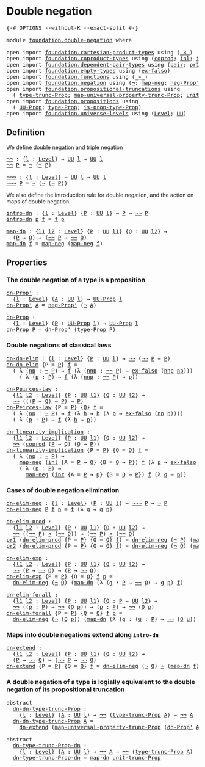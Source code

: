 # Double negation

<pre class="Agda"><a id="28" class="Symbol">{-#</a> <a id="32" class="Keyword">OPTIONS</a> <a id="40" class="Pragma">--without-K</a> <a id="52" class="Pragma">--exact-split</a> <a id="66" class="Symbol">#-}</a>

<a id="71" class="Keyword">module</a> <a id="78" href="foundation.double-negation.html" class="Module">foundation.double-negation</a> <a id="105" class="Keyword">where</a>

<a id="112" class="Keyword">open</a> <a id="117" class="Keyword">import</a> <a id="124" href="foundation.cartesian-product-types.html" class="Module">foundation.cartesian-product-types</a> <a id="159" class="Keyword">using</a> <a id="165" class="Symbol">(</a><a id="166" href="foundation-core.cartesian-product-types.html#577" class="Function Operator">_×_</a><a id="169" class="Symbol">)</a>
<a id="171" class="Keyword">open</a> <a id="176" class="Keyword">import</a> <a id="183" href="foundation.coproduct-types.html" class="Module">foundation.coproduct-types</a> <a id="210" class="Keyword">using</a> <a id="216" class="Symbol">(</a><a id="217" href="foundation.coproduct-types.html#1168" class="Datatype">coprod</a><a id="223" class="Symbol">;</a> <a id="225" href="foundation.coproduct-types.html#1239" class="InductiveConstructor">inl</a><a id="228" class="Symbol">;</a> <a id="230" href="foundation.coproduct-types.html#1262" class="InductiveConstructor">inr</a><a id="233" class="Symbol">)</a>
<a id="235" class="Keyword">open</a> <a id="240" class="Keyword">import</a> <a id="247" href="foundation.dependent-pair-types.html" class="Module">foundation.dependent-pair-types</a> <a id="279" class="Keyword">using</a> <a id="285" class="Symbol">(</a><a id="286" href="foundation-core.dependent-pair-types.html#575" class="InductiveConstructor">pair</a><a id="290" class="Symbol">;</a> <a id="292" href="foundation-core.dependent-pair-types.html#592" class="Field">pr1</a><a id="295" class="Symbol">;</a> <a id="297" href="foundation-core.dependent-pair-types.html#604" class="Field">pr2</a><a id="300" class="Symbol">)</a>
<a id="302" class="Keyword">open</a> <a id="307" class="Keyword">import</a> <a id="314" href="foundation.empty-types.html" class="Module">foundation.empty-types</a> <a id="337" class="Keyword">using</a> <a id="343" class="Symbol">(</a><a id="344" href="foundation-core.empty-types.html#1147" class="Function">ex-falso</a><a id="352" class="Symbol">)</a>
<a id="354" class="Keyword">open</a> <a id="359" class="Keyword">import</a> <a id="366" href="foundation.functions.html" class="Module">foundation.functions</a> <a id="387" class="Keyword">using</a> <a id="393" class="Symbol">(</a><a id="394" href="foundation-core.functions.html#407" class="Function Operator">_∘_</a><a id="397" class="Symbol">)</a>
<a id="399" class="Keyword">open</a> <a id="404" class="Keyword">import</a> <a id="411" href="foundation.negation.html" class="Module">foundation.negation</a> <a id="431" class="Keyword">using</a> <a id="437" class="Symbol">(</a><a id="438" href="foundation-core.negation.html#452" class="Function">¬</a><a id="439" class="Symbol">;</a> <a id="441" href="foundation-core.negation.html#499" class="Function">map-neg</a><a id="448" class="Symbol">;</a> <a id="450" href="foundation.negation.html#968" class="Function">neg-Prop&#39;</a><a id="459" class="Symbol">)</a>
<a id="461" class="Keyword">open</a> <a id="466" class="Keyword">import</a> <a id="473" href="foundation.propositional-truncations.html" class="Module">foundation.propositional-truncations</a> <a id="510" class="Keyword">using</a>
  <a id="518" class="Symbol">(</a> <a id="520" href="foundation.propositional-truncations.html#1701" class="Postulate">type-trunc-Prop</a><a id="535" class="Symbol">;</a> <a id="537" href="foundation.propositional-truncations.html#4789" class="Function">map-universal-property-trunc-Prop</a><a id="570" class="Symbol">;</a> <a id="572" href="foundation.propositional-truncations.html#1756" class="Postulate">unit-trunc-Prop</a><a id="587" class="Symbol">)</a>
<a id="589" class="Keyword">open</a> <a id="594" class="Keyword">import</a> <a id="601" href="foundation.propositions.html" class="Module">foundation.propositions</a> <a id="625" class="Keyword">using</a>
  <a id="633" class="Symbol">(</a> <a id="635" href="foundation-core.propositions.html#1322" class="Function">UU-Prop</a><a id="642" class="Symbol">;</a> <a id="644" href="foundation-core.propositions.html#1424" class="Function">type-Prop</a><a id="653" class="Symbol">;</a> <a id="655" href="foundation-core.propositions.html#1491" class="Function">is-prop-type-Prop</a><a id="672" class="Symbol">)</a>
<a id="674" class="Keyword">open</a> <a id="679" class="Keyword">import</a> <a id="686" href="foundation.universe-levels.html" class="Module">foundation.universe-levels</a> <a id="713" class="Keyword">using</a> <a id="719" class="Symbol">(</a><a id="720" href="Agda.Primitive.html#597" class="Postulate">Level</a><a id="725" class="Symbol">;</a> <a id="727" href="foundation-core.universe-levels.html#222" class="Primitive">UU</a><a id="729" class="Symbol">)</a>
</pre>
## Definition

We define double negation and triple negation

<pre class="Agda"><a id="¬¬"></a><a id="806" href="foundation.double-negation.html#806" class="Function">¬¬</a> <a id="809" class="Symbol">:</a> <a id="811" class="Symbol">{</a><a id="812" href="foundation.double-negation.html#812" class="Bound">l</a> <a id="814" class="Symbol">:</a> <a id="816" href="Agda.Primitive.html#597" class="Postulate">Level</a><a id="821" class="Symbol">}</a> <a id="823" class="Symbol">→</a> <a id="825" href="foundation-core.universe-levels.html#222" class="Primitive">UU</a> <a id="828" href="foundation.double-negation.html#812" class="Bound">l</a> <a id="830" class="Symbol">→</a> <a id="832" href="foundation-core.universe-levels.html#222" class="Primitive">UU</a> <a id="835" href="foundation.double-negation.html#812" class="Bound">l</a>
<a id="837" href="foundation.double-negation.html#806" class="Function">¬¬</a> <a id="840" href="foundation.double-negation.html#840" class="Bound">P</a> <a id="842" class="Symbol">=</a> <a id="844" href="foundation-core.negation.html#452" class="Function">¬</a> <a id="846" class="Symbol">(</a><a id="847" href="foundation-core.negation.html#452" class="Function">¬</a> <a id="849" href="foundation.double-negation.html#840" class="Bound">P</a><a id="850" class="Symbol">)</a>

<a id="¬¬¬"></a><a id="853" href="foundation.double-negation.html#853" class="Function">¬¬¬</a> <a id="857" class="Symbol">:</a> <a id="859" class="Symbol">{</a><a id="860" href="foundation.double-negation.html#860" class="Bound">l</a> <a id="862" class="Symbol">:</a> <a id="864" href="Agda.Primitive.html#597" class="Postulate">Level</a><a id="869" class="Symbol">}</a> <a id="871" class="Symbol">→</a> <a id="873" href="foundation-core.universe-levels.html#222" class="Primitive">UU</a> <a id="876" href="foundation.double-negation.html#860" class="Bound">l</a> <a id="878" class="Symbol">→</a> <a id="880" href="foundation-core.universe-levels.html#222" class="Primitive">UU</a> <a id="883" href="foundation.double-negation.html#860" class="Bound">l</a>
<a id="885" href="foundation.double-negation.html#853" class="Function">¬¬¬</a> <a id="889" href="foundation.double-negation.html#889" class="Bound">P</a> <a id="891" class="Symbol">=</a> <a id="893" href="foundation-core.negation.html#452" class="Function">¬</a> <a id="895" class="Symbol">(</a><a id="896" href="foundation-core.negation.html#452" class="Function">¬</a> <a id="898" class="Symbol">(</a><a id="899" href="foundation-core.negation.html#452" class="Function">¬</a> <a id="901" href="foundation.double-negation.html#889" class="Bound">P</a><a id="902" class="Symbol">))</a>
</pre>
We also define the introduction rule for double negation, and the action on maps of double negation.

<pre class="Agda"><a id="intro-dn"></a><a id="1020" href="foundation.double-negation.html#1020" class="Function">intro-dn</a> <a id="1029" class="Symbol">:</a> <a id="1031" class="Symbol">{</a><a id="1032" href="foundation.double-negation.html#1032" class="Bound">l</a> <a id="1034" class="Symbol">:</a> <a id="1036" href="Agda.Primitive.html#597" class="Postulate">Level</a><a id="1041" class="Symbol">}</a> <a id="1043" class="Symbol">{</a><a id="1044" href="foundation.double-negation.html#1044" class="Bound">P</a> <a id="1046" class="Symbol">:</a> <a id="1048" href="foundation-core.universe-levels.html#222" class="Primitive">UU</a> <a id="1051" href="foundation.double-negation.html#1032" class="Bound">l</a><a id="1052" class="Symbol">}</a> <a id="1054" class="Symbol">→</a> <a id="1056" href="foundation.double-negation.html#1044" class="Bound">P</a> <a id="1058" class="Symbol">→</a> <a id="1060" href="foundation.double-negation.html#806" class="Function">¬¬</a> <a id="1063" href="foundation.double-negation.html#1044" class="Bound">P</a>
<a id="1065" href="foundation.double-negation.html#1020" class="Function">intro-dn</a> <a id="1074" href="foundation.double-negation.html#1074" class="Bound">p</a> <a id="1076" href="foundation.double-negation.html#1076" class="Bound">f</a> <a id="1078" class="Symbol">=</a> <a id="1080" href="foundation.double-negation.html#1076" class="Bound">f</a> <a id="1082" href="foundation.double-negation.html#1074" class="Bound">p</a>

<a id="map-dn"></a><a id="1085" href="foundation.double-negation.html#1085" class="Function">map-dn</a> <a id="1092" class="Symbol">:</a> <a id="1094" class="Symbol">{</a><a id="1095" href="foundation.double-negation.html#1095" class="Bound">l1</a> <a id="1098" href="foundation.double-negation.html#1098" class="Bound">l2</a> <a id="1101" class="Symbol">:</a> <a id="1103" href="Agda.Primitive.html#597" class="Postulate">Level</a><a id="1108" class="Symbol">}</a> <a id="1110" class="Symbol">{</a><a id="1111" href="foundation.double-negation.html#1111" class="Bound">P</a> <a id="1113" class="Symbol">:</a> <a id="1115" href="foundation-core.universe-levels.html#222" class="Primitive">UU</a> <a id="1118" href="foundation.double-negation.html#1095" class="Bound">l1</a><a id="1120" class="Symbol">}</a> <a id="1122" class="Symbol">{</a><a id="1123" href="foundation.double-negation.html#1123" class="Bound">Q</a> <a id="1125" class="Symbol">:</a> <a id="1127" href="foundation-core.universe-levels.html#222" class="Primitive">UU</a> <a id="1130" href="foundation.double-negation.html#1098" class="Bound">l2</a><a id="1132" class="Symbol">}</a> <a id="1134" class="Symbol">→</a>
  <a id="1138" class="Symbol">(</a><a id="1139" href="foundation.double-negation.html#1111" class="Bound">P</a> <a id="1141" class="Symbol">→</a> <a id="1143" href="foundation.double-negation.html#1123" class="Bound">Q</a><a id="1144" class="Symbol">)</a> <a id="1146" class="Symbol">→</a> <a id="1148" class="Symbol">(</a><a id="1149" href="foundation.double-negation.html#806" class="Function">¬¬</a> <a id="1152" href="foundation.double-negation.html#1111" class="Bound">P</a> <a id="1154" class="Symbol">→</a> <a id="1156" href="foundation.double-negation.html#806" class="Function">¬¬</a> <a id="1159" href="foundation.double-negation.html#1123" class="Bound">Q</a><a id="1160" class="Symbol">)</a>
<a id="1162" href="foundation.double-negation.html#1085" class="Function">map-dn</a> <a id="1169" href="foundation.double-negation.html#1169" class="Bound">f</a> <a id="1171" class="Symbol">=</a> <a id="1173" href="foundation-core.negation.html#499" class="Function">map-neg</a> <a id="1181" class="Symbol">(</a><a id="1182" href="foundation-core.negation.html#499" class="Function">map-neg</a> <a id="1190" href="foundation.double-negation.html#1169" class="Bound">f</a><a id="1191" class="Symbol">)</a>
</pre>
## Properties

### The double negation of a type is a proposition

<pre class="Agda"><a id="dn-Prop&#39;"></a><a id="1273" href="foundation.double-negation.html#1273" class="Function">dn-Prop&#39;</a> <a id="1282" class="Symbol">:</a>
  <a id="1286" class="Symbol">{</a><a id="1287" href="foundation.double-negation.html#1287" class="Bound">l</a> <a id="1289" class="Symbol">:</a> <a id="1291" href="Agda.Primitive.html#597" class="Postulate">Level</a><a id="1296" class="Symbol">}</a> <a id="1298" class="Symbol">(</a><a id="1299" href="foundation.double-negation.html#1299" class="Bound">A</a> <a id="1301" class="Symbol">:</a> <a id="1303" href="foundation-core.universe-levels.html#222" class="Primitive">UU</a> <a id="1306" href="foundation.double-negation.html#1287" class="Bound">l</a><a id="1307" class="Symbol">)</a> <a id="1309" class="Symbol">→</a> <a id="1311" href="foundation-core.propositions.html#1322" class="Function">UU-Prop</a> <a id="1319" href="foundation.double-negation.html#1287" class="Bound">l</a>
<a id="1321" href="foundation.double-negation.html#1273" class="Function">dn-Prop&#39;</a> <a id="1330" href="foundation.double-negation.html#1330" class="Bound">A</a> <a id="1332" class="Symbol">=</a> <a id="1334" href="foundation.negation.html#968" class="Function">neg-Prop&#39;</a> <a id="1344" class="Symbol">(</a><a id="1345" href="foundation-core.negation.html#452" class="Function">¬</a> <a id="1347" href="foundation.double-negation.html#1330" class="Bound">A</a><a id="1348" class="Symbol">)</a>

<a id="dn-Prop"></a><a id="1351" href="foundation.double-negation.html#1351" class="Function">dn-Prop</a> <a id="1359" class="Symbol">:</a>
  <a id="1363" class="Symbol">{</a><a id="1364" href="foundation.double-negation.html#1364" class="Bound">l</a> <a id="1366" class="Symbol">:</a> <a id="1368" href="Agda.Primitive.html#597" class="Postulate">Level</a><a id="1373" class="Symbol">}</a> <a id="1375" class="Symbol">(</a><a id="1376" href="foundation.double-negation.html#1376" class="Bound">P</a> <a id="1378" class="Symbol">:</a> <a id="1380" href="foundation-core.propositions.html#1322" class="Function">UU-Prop</a> <a id="1388" href="foundation.double-negation.html#1364" class="Bound">l</a><a id="1389" class="Symbol">)</a> <a id="1391" class="Symbol">→</a> <a id="1393" href="foundation-core.propositions.html#1322" class="Function">UU-Prop</a> <a id="1401" href="foundation.double-negation.html#1364" class="Bound">l</a>
<a id="1403" href="foundation.double-negation.html#1351" class="Function">dn-Prop</a> <a id="1411" href="foundation.double-negation.html#1411" class="Bound">P</a> <a id="1413" class="Symbol">=</a> <a id="1415" href="foundation.double-negation.html#1273" class="Function">dn-Prop&#39;</a> <a id="1424" class="Symbol">(</a><a id="1425" href="foundation-core.propositions.html#1424" class="Function">type-Prop</a> <a id="1435" href="foundation.double-negation.html#1411" class="Bound">P</a><a id="1436" class="Symbol">)</a>
</pre>
### Double negations of classical laws

<pre class="Agda"><a id="dn-dn-elim"></a><a id="1491" href="foundation.double-negation.html#1491" class="Function">dn-dn-elim</a> <a id="1502" class="Symbol">:</a> <a id="1504" class="Symbol">{</a><a id="1505" href="foundation.double-negation.html#1505" class="Bound">l</a> <a id="1507" class="Symbol">:</a> <a id="1509" href="Agda.Primitive.html#597" class="Postulate">Level</a><a id="1514" class="Symbol">}</a> <a id="1516" class="Symbol">{</a><a id="1517" href="foundation.double-negation.html#1517" class="Bound">P</a> <a id="1519" class="Symbol">:</a> <a id="1521" href="foundation-core.universe-levels.html#222" class="Primitive">UU</a> <a id="1524" href="foundation.double-negation.html#1505" class="Bound">l</a><a id="1525" class="Symbol">}</a> <a id="1527" class="Symbol">→</a> <a id="1529" href="foundation.double-negation.html#806" class="Function">¬¬</a> <a id="1532" class="Symbol">(</a><a id="1533" href="foundation.double-negation.html#806" class="Function">¬¬</a> <a id="1536" href="foundation.double-negation.html#1517" class="Bound">P</a> <a id="1538" class="Symbol">→</a> <a id="1540" href="foundation.double-negation.html#1517" class="Bound">P</a><a id="1541" class="Symbol">)</a>
<a id="1543" href="foundation.double-negation.html#1491" class="Function">dn-dn-elim</a> <a id="1554" class="Symbol">{</a><a id="1555" class="Argument">P</a> <a id="1557" class="Symbol">=</a> <a id="1559" href="foundation.double-negation.html#1559" class="Bound">P</a><a id="1560" class="Symbol">}</a> <a id="1562" href="foundation.double-negation.html#1562" class="Bound">f</a> <a id="1564" class="Symbol">=</a>
  <a id="1568" class="Symbol">(</a> <a id="1570" class="Symbol">λ</a> <a id="1572" class="Symbol">(</a><a id="1573" href="foundation.double-negation.html#1573" class="Bound">np</a> <a id="1576" class="Symbol">:</a> <a id="1578" href="foundation-core.negation.html#452" class="Function">¬</a> <a id="1580" href="foundation.double-negation.html#1559" class="Bound">P</a><a id="1581" class="Symbol">)</a> <a id="1583" class="Symbol">→</a> <a id="1585" href="foundation.double-negation.html#1562" class="Bound">f</a> <a id="1587" class="Symbol">(λ</a> <a id="1590" class="Symbol">(</a><a id="1591" href="foundation.double-negation.html#1591" class="Bound">nnp</a> <a id="1595" class="Symbol">:</a> <a id="1597" href="foundation.double-negation.html#806" class="Function">¬¬</a> <a id="1600" href="foundation.double-negation.html#1559" class="Bound">P</a><a id="1601" class="Symbol">)</a> <a id="1603" class="Symbol">→</a> <a id="1605" href="foundation-core.empty-types.html#1147" class="Function">ex-falso</a> <a id="1614" class="Symbol">(</a><a id="1615" href="foundation.double-negation.html#1591" class="Bound">nnp</a> <a id="1619" href="foundation.double-negation.html#1573" class="Bound">np</a><a id="1621" class="Symbol">)))</a>
    <a id="1629" class="Symbol">(</a> <a id="1631" class="Symbol">λ</a> <a id="1633" class="Symbol">(</a><a id="1634" href="foundation.double-negation.html#1634" class="Bound">p</a> <a id="1636" class="Symbol">:</a> <a id="1638" href="foundation.double-negation.html#1559" class="Bound">P</a><a id="1639" class="Symbol">)</a> <a id="1641" class="Symbol">→</a> <a id="1643" href="foundation.double-negation.html#1562" class="Bound">f</a> <a id="1645" class="Symbol">(λ</a> <a id="1648" class="Symbol">(</a><a id="1649" href="foundation.double-negation.html#1649" class="Bound">nnp</a> <a id="1653" class="Symbol">:</a> <a id="1655" href="foundation.double-negation.html#806" class="Function">¬¬</a> <a id="1658" href="foundation.double-negation.html#1559" class="Bound">P</a><a id="1659" class="Symbol">)</a> <a id="1661" class="Symbol">→</a> <a id="1663" href="foundation.double-negation.html#1634" class="Bound">p</a><a id="1664" class="Symbol">))</a>

<a id="dn-Peirces-law"></a><a id="1668" href="foundation.double-negation.html#1668" class="Function">dn-Peirces-law</a> <a id="1683" class="Symbol">:</a>
  <a id="1687" class="Symbol">{</a><a id="1688" href="foundation.double-negation.html#1688" class="Bound">l1</a> <a id="1691" href="foundation.double-negation.html#1691" class="Bound">l2</a> <a id="1694" class="Symbol">:</a> <a id="1696" href="Agda.Primitive.html#597" class="Postulate">Level</a><a id="1701" class="Symbol">}</a> <a id="1703" class="Symbol">{</a><a id="1704" href="foundation.double-negation.html#1704" class="Bound">P</a> <a id="1706" class="Symbol">:</a> <a id="1708" href="foundation-core.universe-levels.html#222" class="Primitive">UU</a> <a id="1711" href="foundation.double-negation.html#1688" class="Bound">l1</a><a id="1713" class="Symbol">}</a> <a id="1715" class="Symbol">{</a><a id="1716" href="foundation.double-negation.html#1716" class="Bound">Q</a> <a id="1718" class="Symbol">:</a> <a id="1720" href="foundation-core.universe-levels.html#222" class="Primitive">UU</a> <a id="1723" href="foundation.double-negation.html#1691" class="Bound">l2</a><a id="1725" class="Symbol">}</a> <a id="1727" class="Symbol">→</a>
  <a id="1731" href="foundation.double-negation.html#806" class="Function">¬¬</a> <a id="1734" class="Symbol">(((</a><a id="1737" href="foundation.double-negation.html#1704" class="Bound">P</a> <a id="1739" class="Symbol">→</a> <a id="1741" href="foundation.double-negation.html#1716" class="Bound">Q</a><a id="1742" class="Symbol">)</a> <a id="1744" class="Symbol">→</a> <a id="1746" href="foundation.double-negation.html#1704" class="Bound">P</a><a id="1747" class="Symbol">)</a> <a id="1749" class="Symbol">→</a> <a id="1751" href="foundation.double-negation.html#1704" class="Bound">P</a><a id="1752" class="Symbol">)</a>
<a id="1754" href="foundation.double-negation.html#1668" class="Function">dn-Peirces-law</a> <a id="1769" class="Symbol">{</a><a id="1770" class="Argument">P</a> <a id="1772" class="Symbol">=</a> <a id="1774" href="foundation.double-negation.html#1774" class="Bound">P</a><a id="1775" class="Symbol">}</a> <a id="1777" class="Symbol">{</a><a id="1778" href="foundation.double-negation.html#1778" class="Bound">Q</a><a id="1779" class="Symbol">}</a> <a id="1781" href="foundation.double-negation.html#1781" class="Bound">f</a> <a id="1783" class="Symbol">=</a>
  <a id="1787" class="Symbol">(</a> <a id="1789" class="Symbol">λ</a> <a id="1791" class="Symbol">(</a><a id="1792" href="foundation.double-negation.html#1792" class="Bound">np</a> <a id="1795" class="Symbol">:</a> <a id="1797" href="foundation-core.negation.html#452" class="Function">¬</a> <a id="1799" href="foundation.double-negation.html#1774" class="Bound">P</a><a id="1800" class="Symbol">)</a> <a id="1802" class="Symbol">→</a> <a id="1804" href="foundation.double-negation.html#1781" class="Bound">f</a> <a id="1806" class="Symbol">(λ</a> <a id="1809" href="foundation.double-negation.html#1809" class="Bound">h</a> <a id="1811" class="Symbol">→</a> <a id="1813" href="foundation.double-negation.html#1809" class="Bound">h</a> <a id="1815" class="Symbol">(λ</a> <a id="1818" href="foundation.double-negation.html#1818" class="Bound">p</a> <a id="1820" class="Symbol">→</a> <a id="1822" href="foundation-core.empty-types.html#1147" class="Function">ex-falso</a> <a id="1831" class="Symbol">(</a><a id="1832" href="foundation.double-negation.html#1792" class="Bound">np</a> <a id="1835" href="foundation.double-negation.html#1818" class="Bound">p</a><a id="1836" class="Symbol">))))</a>
  <a id="1843" class="Symbol">(</a> <a id="1845" class="Symbol">λ</a> <a id="1847" class="Symbol">(</a><a id="1848" href="foundation.double-negation.html#1848" class="Bound">p</a> <a id="1850" class="Symbol">:</a> <a id="1852" href="foundation.double-negation.html#1774" class="Bound">P</a><a id="1853" class="Symbol">)</a> <a id="1855" class="Symbol">→</a> <a id="1857" href="foundation.double-negation.html#1781" class="Bound">f</a> <a id="1859" class="Symbol">(λ</a> <a id="1862" href="foundation.double-negation.html#1862" class="Bound">h</a> <a id="1864" class="Symbol">→</a> <a id="1866" href="foundation.double-negation.html#1848" class="Bound">p</a><a id="1867" class="Symbol">))</a>

<a id="dn-linearity-implication"></a><a id="1871" href="foundation.double-negation.html#1871" class="Function">dn-linearity-implication</a> <a id="1896" class="Symbol">:</a>
  <a id="1900" class="Symbol">{</a><a id="1901" href="foundation.double-negation.html#1901" class="Bound">l1</a> <a id="1904" href="foundation.double-negation.html#1904" class="Bound">l2</a> <a id="1907" class="Symbol">:</a> <a id="1909" href="Agda.Primitive.html#597" class="Postulate">Level</a><a id="1914" class="Symbol">}</a> <a id="1916" class="Symbol">{</a><a id="1917" href="foundation.double-negation.html#1917" class="Bound">P</a> <a id="1919" class="Symbol">:</a> <a id="1921" href="foundation-core.universe-levels.html#222" class="Primitive">UU</a> <a id="1924" href="foundation.double-negation.html#1901" class="Bound">l1</a><a id="1926" class="Symbol">}</a> <a id="1928" class="Symbol">{</a><a id="1929" href="foundation.double-negation.html#1929" class="Bound">Q</a> <a id="1931" class="Symbol">:</a> <a id="1933" href="foundation-core.universe-levels.html#222" class="Primitive">UU</a> <a id="1936" href="foundation.double-negation.html#1904" class="Bound">l2</a><a id="1938" class="Symbol">}</a> <a id="1940" class="Symbol">→</a>
  <a id="1944" href="foundation.double-negation.html#806" class="Function">¬¬</a> <a id="1947" class="Symbol">(</a><a id="1948" href="foundation.coproduct-types.html#1168" class="Datatype">coprod</a> <a id="1955" class="Symbol">(</a><a id="1956" href="foundation.double-negation.html#1917" class="Bound">P</a> <a id="1958" class="Symbol">→</a> <a id="1960" href="foundation.double-negation.html#1929" class="Bound">Q</a><a id="1961" class="Symbol">)</a> <a id="1963" class="Symbol">(</a><a id="1964" href="foundation.double-negation.html#1929" class="Bound">Q</a> <a id="1966" class="Symbol">→</a> <a id="1968" href="foundation.double-negation.html#1917" class="Bound">P</a><a id="1969" class="Symbol">))</a>
<a id="1972" href="foundation.double-negation.html#1871" class="Function">dn-linearity-implication</a> <a id="1997" class="Symbol">{</a><a id="1998" class="Argument">P</a> <a id="2000" class="Symbol">=</a> <a id="2002" href="foundation.double-negation.html#2002" class="Bound">P</a><a id="2003" class="Symbol">}</a> <a id="2005" class="Symbol">{</a><a id="2006" class="Argument">Q</a> <a id="2008" class="Symbol">=</a> <a id="2010" href="foundation.double-negation.html#2010" class="Bound">Q</a><a id="2011" class="Symbol">}</a> <a id="2013" href="foundation.double-negation.html#2013" class="Bound">f</a> <a id="2015" class="Symbol">=</a>
  <a id="2019" class="Symbol">(</a> <a id="2021" class="Symbol">λ</a> <a id="2023" class="Symbol">(</a><a id="2024" href="foundation.double-negation.html#2024" class="Bound">np</a> <a id="2027" class="Symbol">:</a> <a id="2029" href="foundation-core.negation.html#452" class="Function">¬</a> <a id="2031" href="foundation.double-negation.html#2002" class="Bound">P</a><a id="2032" class="Symbol">)</a> <a id="2034" class="Symbol">→</a>
    <a id="2040" href="foundation-core.negation.html#499" class="Function">map-neg</a> <a id="2048" class="Symbol">(</a><a id="2049" href="foundation.coproduct-types.html#1239" class="InductiveConstructor">inl</a> <a id="2053" class="Symbol">{</a><a id="2054" class="Argument">A</a> <a id="2056" class="Symbol">=</a> <a id="2058" href="foundation.double-negation.html#2002" class="Bound">P</a> <a id="2060" class="Symbol">→</a> <a id="2062" href="foundation.double-negation.html#2010" class="Bound">Q</a><a id="2063" class="Symbol">}</a> <a id="2065" class="Symbol">{</a><a id="2066" class="Argument">B</a> <a id="2068" class="Symbol">=</a> <a id="2070" href="foundation.double-negation.html#2010" class="Bound">Q</a> <a id="2072" class="Symbol">→</a> <a id="2074" href="foundation.double-negation.html#2002" class="Bound">P</a><a id="2075" class="Symbol">})</a> <a id="2078" href="foundation.double-negation.html#2013" class="Bound">f</a> <a id="2080" class="Symbol">(λ</a> <a id="2083" href="foundation.double-negation.html#2083" class="Bound">p</a> <a id="2085" class="Symbol">→</a> <a id="2087" href="foundation-core.empty-types.html#1147" class="Function">ex-falso</a> <a id="2096" class="Symbol">(</a><a id="2097" href="foundation.double-negation.html#2024" class="Bound">np</a> <a id="2100" href="foundation.double-negation.html#2083" class="Bound">p</a><a id="2101" class="Symbol">)))</a>
    <a id="2109" class="Symbol">(</a> <a id="2111" class="Symbol">λ</a> <a id="2113" class="Symbol">(</a><a id="2114" href="foundation.double-negation.html#2114" class="Bound">p</a> <a id="2116" class="Symbol">:</a> <a id="2118" href="foundation.double-negation.html#2002" class="Bound">P</a><a id="2119" class="Symbol">)</a> <a id="2121" class="Symbol">→</a>
      <a id="2129" href="foundation-core.negation.html#499" class="Function">map-neg</a> <a id="2137" class="Symbol">(</a><a id="2138" href="foundation.coproduct-types.html#1262" class="InductiveConstructor">inr</a> <a id="2142" class="Symbol">{</a><a id="2143" class="Argument">A</a> <a id="2145" class="Symbol">=</a> <a id="2147" href="foundation.double-negation.html#2002" class="Bound">P</a> <a id="2149" class="Symbol">→</a> <a id="2151" href="foundation.double-negation.html#2010" class="Bound">Q</a><a id="2152" class="Symbol">}</a> <a id="2154" class="Symbol">{</a><a id="2155" class="Argument">B</a> <a id="2157" class="Symbol">=</a> <a id="2159" href="foundation.double-negation.html#2010" class="Bound">Q</a> <a id="2161" class="Symbol">→</a> <a id="2163" href="foundation.double-negation.html#2002" class="Bound">P</a><a id="2164" class="Symbol">})</a> <a id="2167" href="foundation.double-negation.html#2013" class="Bound">f</a> <a id="2169" class="Symbol">(λ</a> <a id="2172" href="foundation.double-negation.html#2172" class="Bound">q</a> <a id="2174" class="Symbol">→</a> <a id="2176" href="foundation.double-negation.html#2114" class="Bound">p</a><a id="2177" class="Symbol">))</a>
</pre>
### Cases of double negation elimination

<pre class="Agda"><a id="dn-elim-neg"></a><a id="2235" href="foundation.double-negation.html#2235" class="Function">dn-elim-neg</a> <a id="2247" class="Symbol">:</a> <a id="2249" class="Symbol">{</a><a id="2250" href="foundation.double-negation.html#2250" class="Bound">l</a> <a id="2252" class="Symbol">:</a> <a id="2254" href="Agda.Primitive.html#597" class="Postulate">Level</a><a id="2259" class="Symbol">}</a> <a id="2261" class="Symbol">(</a><a id="2262" href="foundation.double-negation.html#2262" class="Bound">P</a> <a id="2264" class="Symbol">:</a> <a id="2266" href="foundation-core.universe-levels.html#222" class="Primitive">UU</a> <a id="2269" href="foundation.double-negation.html#2250" class="Bound">l</a><a id="2270" class="Symbol">)</a> <a id="2272" class="Symbol">→</a> <a id="2274" href="foundation.double-negation.html#853" class="Function">¬¬¬</a> <a id="2278" href="foundation.double-negation.html#2262" class="Bound">P</a> <a id="2280" class="Symbol">→</a> <a id="2282" href="foundation-core.negation.html#452" class="Function">¬</a> <a id="2284" href="foundation.double-negation.html#2262" class="Bound">P</a>
<a id="2286" href="foundation.double-negation.html#2235" class="Function">dn-elim-neg</a> <a id="2298" href="foundation.double-negation.html#2298" class="Bound">P</a> <a id="2300" href="foundation.double-negation.html#2300" class="Bound">f</a> <a id="2302" href="foundation.double-negation.html#2302" class="Bound">p</a> <a id="2304" class="Symbol">=</a> <a id="2306" href="foundation.double-negation.html#2300" class="Bound">f</a> <a id="2308" class="Symbol">(λ</a> <a id="2311" href="foundation.double-negation.html#2311" class="Bound">g</a> <a id="2313" class="Symbol">→</a> <a id="2315" href="foundation.double-negation.html#2311" class="Bound">g</a> <a id="2317" href="foundation.double-negation.html#2302" class="Bound">p</a><a id="2318" class="Symbol">)</a>

<a id="dn-elim-prod"></a><a id="2321" href="foundation.double-negation.html#2321" class="Function">dn-elim-prod</a> <a id="2334" class="Symbol">:</a>
  <a id="2338" class="Symbol">{</a><a id="2339" href="foundation.double-negation.html#2339" class="Bound">l1</a> <a id="2342" href="foundation.double-negation.html#2342" class="Bound">l2</a> <a id="2345" class="Symbol">:</a> <a id="2347" href="Agda.Primitive.html#597" class="Postulate">Level</a><a id="2352" class="Symbol">}</a> <a id="2354" class="Symbol">{</a><a id="2355" href="foundation.double-negation.html#2355" class="Bound">P</a> <a id="2357" class="Symbol">:</a> <a id="2359" href="foundation-core.universe-levels.html#222" class="Primitive">UU</a> <a id="2362" href="foundation.double-negation.html#2339" class="Bound">l1</a><a id="2364" class="Symbol">}</a> <a id="2366" class="Symbol">{</a><a id="2367" href="foundation.double-negation.html#2367" class="Bound">Q</a> <a id="2369" class="Symbol">:</a> <a id="2371" href="foundation-core.universe-levels.html#222" class="Primitive">UU</a> <a id="2374" href="foundation.double-negation.html#2342" class="Bound">l2</a><a id="2376" class="Symbol">}</a> <a id="2378" class="Symbol">→</a>
  <a id="2382" href="foundation.double-negation.html#806" class="Function">¬¬</a> <a id="2385" class="Symbol">((</a><a id="2387" href="foundation.double-negation.html#806" class="Function">¬¬</a> <a id="2390" href="foundation.double-negation.html#2355" class="Bound">P</a><a id="2391" class="Symbol">)</a> <a id="2393" href="foundation-core.cartesian-product-types.html#577" class="Function Operator">×</a> <a id="2395" class="Symbol">(</a><a id="2396" href="foundation.double-negation.html#806" class="Function">¬¬</a> <a id="2399" href="foundation.double-negation.html#2367" class="Bound">Q</a><a id="2400" class="Symbol">))</a> <a id="2403" class="Symbol">→</a> <a id="2405" class="Symbol">(</a><a id="2406" href="foundation.double-negation.html#806" class="Function">¬¬</a> <a id="2409" href="foundation.double-negation.html#2355" class="Bound">P</a><a id="2410" class="Symbol">)</a> <a id="2412" href="foundation-core.cartesian-product-types.html#577" class="Function Operator">×</a> <a id="2414" class="Symbol">(</a><a id="2415" href="foundation.double-negation.html#806" class="Function">¬¬</a> <a id="2418" href="foundation.double-negation.html#2367" class="Bound">Q</a><a id="2419" class="Symbol">)</a>
<a id="2421" href="foundation-core.dependent-pair-types.html#592" class="Field">pr1</a> <a id="2425" class="Symbol">(</a><a id="2426" href="foundation.double-negation.html#2321" class="Function">dn-elim-prod</a> <a id="2439" class="Symbol">{</a><a id="2440" class="Argument">P</a> <a id="2442" class="Symbol">=</a> <a id="2444" href="foundation.double-negation.html#2444" class="Bound">P</a><a id="2445" class="Symbol">}</a> <a id="2447" class="Symbol">{</a><a id="2448" class="Argument">Q</a> <a id="2450" class="Symbol">=</a> <a id="2452" href="foundation.double-negation.html#2452" class="Bound">Q</a><a id="2453" class="Symbol">}</a> <a id="2455" href="foundation.double-negation.html#2455" class="Bound">f</a><a id="2456" class="Symbol">)</a> <a id="2458" class="Symbol">=</a> <a id="2460" href="foundation.double-negation.html#2235" class="Function">dn-elim-neg</a> <a id="2472" class="Symbol">(</a><a id="2473" href="foundation-core.negation.html#452" class="Function">¬</a> <a id="2475" href="foundation.double-negation.html#2444" class="Bound">P</a><a id="2476" class="Symbol">)</a> <a id="2478" class="Symbol">(</a><a id="2479" href="foundation.double-negation.html#1085" class="Function">map-dn</a> <a id="2486" href="foundation-core.dependent-pair-types.html#592" class="Field">pr1</a> <a id="2490" href="foundation.double-negation.html#2455" class="Bound">f</a><a id="2491" class="Symbol">)</a>
<a id="2493" href="foundation-core.dependent-pair-types.html#604" class="Field">pr2</a> <a id="2497" class="Symbol">(</a><a id="2498" href="foundation.double-negation.html#2321" class="Function">dn-elim-prod</a> <a id="2511" class="Symbol">{</a><a id="2512" class="Argument">P</a> <a id="2514" class="Symbol">=</a> <a id="2516" href="foundation.double-negation.html#2516" class="Bound">P</a><a id="2517" class="Symbol">}</a> <a id="2519" class="Symbol">{</a><a id="2520" class="Argument">Q</a> <a id="2522" class="Symbol">=</a> <a id="2524" href="foundation.double-negation.html#2524" class="Bound">Q</a><a id="2525" class="Symbol">}</a> <a id="2527" href="foundation.double-negation.html#2527" class="Bound">f</a><a id="2528" class="Symbol">)</a> <a id="2530" class="Symbol">=</a> <a id="2532" href="foundation.double-negation.html#2235" class="Function">dn-elim-neg</a> <a id="2544" class="Symbol">(</a><a id="2545" href="foundation-core.negation.html#452" class="Function">¬</a> <a id="2547" href="foundation.double-negation.html#2524" class="Bound">Q</a><a id="2548" class="Symbol">)</a> <a id="2550" class="Symbol">(</a><a id="2551" href="foundation.double-negation.html#1085" class="Function">map-dn</a> <a id="2558" href="foundation-core.dependent-pair-types.html#604" class="Field">pr2</a> <a id="2562" href="foundation.double-negation.html#2527" class="Bound">f</a><a id="2563" class="Symbol">)</a>

<a id="dn-elim-exp"></a><a id="2566" href="foundation.double-negation.html#2566" class="Function">dn-elim-exp</a> <a id="2578" class="Symbol">:</a>
  <a id="2582" class="Symbol">{</a><a id="2583" href="foundation.double-negation.html#2583" class="Bound">l1</a> <a id="2586" href="foundation.double-negation.html#2586" class="Bound">l2</a> <a id="2589" class="Symbol">:</a> <a id="2591" href="Agda.Primitive.html#597" class="Postulate">Level</a><a id="2596" class="Symbol">}</a> <a id="2598" class="Symbol">{</a><a id="2599" href="foundation.double-negation.html#2599" class="Bound">P</a> <a id="2601" class="Symbol">:</a> <a id="2603" href="foundation-core.universe-levels.html#222" class="Primitive">UU</a> <a id="2606" href="foundation.double-negation.html#2583" class="Bound">l1</a><a id="2608" class="Symbol">}</a> <a id="2610" class="Symbol">{</a><a id="2611" href="foundation.double-negation.html#2611" class="Bound">Q</a> <a id="2613" class="Symbol">:</a> <a id="2615" href="foundation-core.universe-levels.html#222" class="Primitive">UU</a> <a id="2618" href="foundation.double-negation.html#2586" class="Bound">l2</a><a id="2620" class="Symbol">}</a> <a id="2622" class="Symbol">→</a>
  <a id="2626" href="foundation.double-negation.html#806" class="Function">¬¬</a> <a id="2629" class="Symbol">(</a><a id="2630" href="foundation.double-negation.html#2599" class="Bound">P</a> <a id="2632" class="Symbol">→</a> <a id="2634" href="foundation.double-negation.html#806" class="Function">¬¬</a> <a id="2637" href="foundation.double-negation.html#2611" class="Bound">Q</a><a id="2638" class="Symbol">)</a> <a id="2640" class="Symbol">→</a> <a id="2642" class="Symbol">(</a><a id="2643" href="foundation.double-negation.html#2599" class="Bound">P</a> <a id="2645" class="Symbol">→</a> <a id="2647" href="foundation.double-negation.html#806" class="Function">¬¬</a> <a id="2650" href="foundation.double-negation.html#2611" class="Bound">Q</a><a id="2651" class="Symbol">)</a>
<a id="2653" href="foundation.double-negation.html#2566" class="Function">dn-elim-exp</a> <a id="2665" class="Symbol">{</a><a id="2666" class="Argument">P</a> <a id="2668" class="Symbol">=</a> <a id="2670" href="foundation.double-negation.html#2670" class="Bound">P</a><a id="2671" class="Symbol">}</a> <a id="2673" class="Symbol">{</a><a id="2674" class="Argument">Q</a> <a id="2676" class="Symbol">=</a> <a id="2678" href="foundation.double-negation.html#2678" class="Bound">Q</a><a id="2679" class="Symbol">}</a> <a id="2681" href="foundation.double-negation.html#2681" class="Bound">f</a> <a id="2683" href="foundation.double-negation.html#2683" class="Bound">p</a> <a id="2685" class="Symbol">=</a>
  <a id="2689" href="foundation.double-negation.html#2235" class="Function">dn-elim-neg</a> <a id="2701" class="Symbol">(</a><a id="2702" href="foundation-core.negation.html#452" class="Function">¬</a> <a id="2704" href="foundation.double-negation.html#2678" class="Bound">Q</a><a id="2705" class="Symbol">)</a> <a id="2707" class="Symbol">(</a><a id="2708" href="foundation.double-negation.html#1085" class="Function">map-dn</a> <a id="2715" class="Symbol">(λ</a> <a id="2718" class="Symbol">(</a><a id="2719" href="foundation.double-negation.html#2719" class="Bound">g</a> <a id="2721" class="Symbol">:</a> <a id="2723" href="foundation.double-negation.html#2670" class="Bound">P</a> <a id="2725" class="Symbol">→</a> <a id="2727" href="foundation.double-negation.html#806" class="Function">¬¬</a> <a id="2730" href="foundation.double-negation.html#2678" class="Bound">Q</a><a id="2731" class="Symbol">)</a> <a id="2733" class="Symbol">→</a> <a id="2735" href="foundation.double-negation.html#2719" class="Bound">g</a> <a id="2737" href="foundation.double-negation.html#2683" class="Bound">p</a><a id="2738" class="Symbol">)</a> <a id="2740" href="foundation.double-negation.html#2681" class="Bound">f</a><a id="2741" class="Symbol">)</a>

<a id="dn-elim-forall"></a><a id="2744" href="foundation.double-negation.html#2744" class="Function">dn-elim-forall</a> <a id="2759" class="Symbol">:</a>
  <a id="2763" class="Symbol">{</a><a id="2764" href="foundation.double-negation.html#2764" class="Bound">l1</a> <a id="2767" href="foundation.double-negation.html#2767" class="Bound">l2</a> <a id="2770" class="Symbol">:</a> <a id="2772" href="Agda.Primitive.html#597" class="Postulate">Level</a><a id="2777" class="Symbol">}</a> <a id="2779" class="Symbol">{</a><a id="2780" href="foundation.double-negation.html#2780" class="Bound">P</a> <a id="2782" class="Symbol">:</a> <a id="2784" href="foundation-core.universe-levels.html#222" class="Primitive">UU</a> <a id="2787" href="foundation.double-negation.html#2764" class="Bound">l1</a><a id="2789" class="Symbol">}</a> <a id="2791" class="Symbol">{</a><a id="2792" href="foundation.double-negation.html#2792" class="Bound">Q</a> <a id="2794" class="Symbol">:</a> <a id="2796" href="foundation.double-negation.html#2780" class="Bound">P</a> <a id="2798" class="Symbol">→</a> <a id="2800" href="foundation-core.universe-levels.html#222" class="Primitive">UU</a> <a id="2803" href="foundation.double-negation.html#2767" class="Bound">l2</a><a id="2805" class="Symbol">}</a> <a id="2807" class="Symbol">→</a>
  <a id="2811" href="foundation.double-negation.html#806" class="Function">¬¬</a> <a id="2814" class="Symbol">((</a><a id="2816" href="foundation.double-negation.html#2816" class="Bound">p</a> <a id="2818" class="Symbol">:</a> <a id="2820" href="foundation.double-negation.html#2780" class="Bound">P</a><a id="2821" class="Symbol">)</a> <a id="2823" class="Symbol">→</a> <a id="2825" href="foundation.double-negation.html#806" class="Function">¬¬</a> <a id="2828" class="Symbol">(</a><a id="2829" href="foundation.double-negation.html#2792" class="Bound">Q</a> <a id="2831" href="foundation.double-negation.html#2816" class="Bound">p</a><a id="2832" class="Symbol">))</a> <a id="2835" class="Symbol">→</a> <a id="2837" class="Symbol">(</a><a id="2838" href="foundation.double-negation.html#2838" class="Bound">p</a> <a id="2840" class="Symbol">:</a> <a id="2842" href="foundation.double-negation.html#2780" class="Bound">P</a><a id="2843" class="Symbol">)</a> <a id="2845" class="Symbol">→</a> <a id="2847" href="foundation.double-negation.html#806" class="Function">¬¬</a> <a id="2850" class="Symbol">(</a><a id="2851" href="foundation.double-negation.html#2792" class="Bound">Q</a> <a id="2853" href="foundation.double-negation.html#2838" class="Bound">p</a><a id="2854" class="Symbol">)</a>
<a id="2856" href="foundation.double-negation.html#2744" class="Function">dn-elim-forall</a> <a id="2871" class="Symbol">{</a><a id="2872" class="Argument">P</a> <a id="2874" class="Symbol">=</a> <a id="2876" href="foundation.double-negation.html#2876" class="Bound">P</a><a id="2877" class="Symbol">}</a> <a id="2879" class="Symbol">{</a><a id="2880" class="Argument">Q</a> <a id="2882" class="Symbol">=</a> <a id="2884" href="foundation.double-negation.html#2884" class="Bound">Q</a><a id="2885" class="Symbol">}</a> <a id="2887" href="foundation.double-negation.html#2887" class="Bound">f</a> <a id="2889" href="foundation.double-negation.html#2889" class="Bound">p</a> <a id="2891" class="Symbol">=</a>
  <a id="2895" href="foundation.double-negation.html#2235" class="Function">dn-elim-neg</a> <a id="2907" class="Symbol">(</a><a id="2908" href="foundation-core.negation.html#452" class="Function">¬</a> <a id="2910" class="Symbol">(</a><a id="2911" href="foundation.double-negation.html#2884" class="Bound">Q</a> <a id="2913" href="foundation.double-negation.html#2889" class="Bound">p</a><a id="2914" class="Symbol">))</a> <a id="2917" class="Symbol">(</a><a id="2918" href="foundation.double-negation.html#1085" class="Function">map-dn</a> <a id="2925" class="Symbol">(λ</a> <a id="2928" class="Symbol">(</a><a id="2929" href="foundation.double-negation.html#2929" class="Bound">g</a> <a id="2931" class="Symbol">:</a> <a id="2933" class="Symbol">(</a><a id="2934" href="foundation.double-negation.html#2934" class="Bound">u</a> <a id="2936" class="Symbol">:</a> <a id="2938" href="foundation.double-negation.html#2876" class="Bound">P</a><a id="2939" class="Symbol">)</a> <a id="2941" class="Symbol">→</a> <a id="2943" href="foundation.double-negation.html#806" class="Function">¬¬</a> <a id="2946" class="Symbol">(</a><a id="2947" href="foundation.double-negation.html#2884" class="Bound">Q</a> <a id="2949" href="foundation.double-negation.html#2934" class="Bound">u</a><a id="2950" class="Symbol">))</a> <a id="2953" class="Symbol">→</a> <a id="2955" href="foundation.double-negation.html#2929" class="Bound">g</a> <a id="2957" href="foundation.double-negation.html#2889" class="Bound">p</a><a id="2958" class="Symbol">)</a> <a id="2960" href="foundation.double-negation.html#2887" class="Bound">f</a><a id="2961" class="Symbol">)</a>
</pre>
### Maps into double negations extend along `intro-dn`

<pre class="Agda"><a id="dn-extend"></a><a id="3032" href="foundation.double-negation.html#3032" class="Function">dn-extend</a> <a id="3042" class="Symbol">:</a>
  <a id="3046" class="Symbol">{</a><a id="3047" href="foundation.double-negation.html#3047" class="Bound">l1</a> <a id="3050" href="foundation.double-negation.html#3050" class="Bound">l2</a> <a id="3053" class="Symbol">:</a> <a id="3055" href="Agda.Primitive.html#597" class="Postulate">Level</a><a id="3060" class="Symbol">}</a> <a id="3062" class="Symbol">{</a><a id="3063" href="foundation.double-negation.html#3063" class="Bound">P</a> <a id="3065" class="Symbol">:</a> <a id="3067" href="foundation-core.universe-levels.html#222" class="Primitive">UU</a> <a id="3070" href="foundation.double-negation.html#3047" class="Bound">l1</a><a id="3072" class="Symbol">}</a> <a id="3074" class="Symbol">{</a><a id="3075" href="foundation.double-negation.html#3075" class="Bound">Q</a> <a id="3077" class="Symbol">:</a> <a id="3079" href="foundation-core.universe-levels.html#222" class="Primitive">UU</a> <a id="3082" href="foundation.double-negation.html#3050" class="Bound">l2</a><a id="3084" class="Symbol">}</a> <a id="3086" class="Symbol">→</a>
  <a id="3090" class="Symbol">(</a><a id="3091" href="foundation.double-negation.html#3063" class="Bound">P</a> <a id="3093" class="Symbol">→</a> <a id="3095" href="foundation.double-negation.html#806" class="Function">¬¬</a> <a id="3098" href="foundation.double-negation.html#3075" class="Bound">Q</a><a id="3099" class="Symbol">)</a> <a id="3101" class="Symbol">→</a> <a id="3103" class="Symbol">(</a><a id="3104" href="foundation.double-negation.html#806" class="Function">¬¬</a> <a id="3107" href="foundation.double-negation.html#3063" class="Bound">P</a> <a id="3109" class="Symbol">→</a> <a id="3111" href="foundation.double-negation.html#806" class="Function">¬¬</a> <a id="3114" href="foundation.double-negation.html#3075" class="Bound">Q</a><a id="3115" class="Symbol">)</a>
<a id="3117" href="foundation.double-negation.html#3032" class="Function">dn-extend</a> <a id="3127" class="Symbol">{</a><a id="3128" class="Argument">P</a> <a id="3130" class="Symbol">=</a> <a id="3132" href="foundation.double-negation.html#3132" class="Bound">P</a><a id="3133" class="Symbol">}</a> <a id="3135" class="Symbol">{</a><a id="3136" class="Argument">Q</a> <a id="3138" class="Symbol">=</a> <a id="3140" href="foundation.double-negation.html#3140" class="Bound">Q</a><a id="3141" class="Symbol">}</a> <a id="3143" href="foundation.double-negation.html#3143" class="Bound">f</a> <a id="3145" class="Symbol">=</a> <a id="3147" href="foundation.double-negation.html#2235" class="Function">dn-elim-neg</a> <a id="3159" class="Symbol">(</a><a id="3160" href="foundation-core.negation.html#452" class="Function">¬</a> <a id="3162" href="foundation.double-negation.html#3140" class="Bound">Q</a><a id="3163" class="Symbol">)</a> <a id="3165" href="foundation-core.functions.html#407" class="Function Operator">∘</a> <a id="3167" class="Symbol">(</a><a id="3168" href="foundation.double-negation.html#1085" class="Function">map-dn</a> <a id="3175" href="foundation.double-negation.html#3143" class="Bound">f</a><a id="3176" class="Symbol">)</a>
</pre>
### A double negation of a type is logially equivalent to the double negation of its propositional truncation

<pre class="Agda"><a id="3302" class="Keyword">abstract</a>
  <a id="dn-dn-type-trunc-Prop"></a><a id="3313" href="foundation.double-negation.html#3313" class="Function">dn-dn-type-trunc-Prop</a> <a id="3335" class="Symbol">:</a>
    <a id="3341" class="Symbol">{</a><a id="3342" href="foundation.double-negation.html#3342" class="Bound">l</a> <a id="3344" class="Symbol">:</a> <a id="3346" href="Agda.Primitive.html#597" class="Postulate">Level</a><a id="3351" class="Symbol">}</a> <a id="3353" class="Symbol">(</a><a id="3354" href="foundation.double-negation.html#3354" class="Bound">A</a> <a id="3356" class="Symbol">:</a> <a id="3358" href="foundation-core.universe-levels.html#222" class="Primitive">UU</a> <a id="3361" href="foundation.double-negation.html#3342" class="Bound">l</a><a id="3362" class="Symbol">)</a> <a id="3364" class="Symbol">→</a> <a id="3366" href="foundation.double-negation.html#806" class="Function">¬¬</a> <a id="3369" class="Symbol">(</a><a id="3370" href="foundation.propositional-truncations.html#1701" class="Postulate">type-trunc-Prop</a> <a id="3386" href="foundation.double-negation.html#3354" class="Bound">A</a><a id="3387" class="Symbol">)</a> <a id="3389" class="Symbol">→</a> <a id="3391" href="foundation.double-negation.html#806" class="Function">¬¬</a> <a id="3394" href="foundation.double-negation.html#3354" class="Bound">A</a>
  <a id="3398" href="foundation.double-negation.html#3313" class="Function">dn-dn-type-trunc-Prop</a> <a id="3420" href="foundation.double-negation.html#3420" class="Bound">A</a> <a id="3422" class="Symbol">=</a>
    <a id="3428" href="foundation.double-negation.html#3032" class="Function">dn-extend</a> <a id="3438" class="Symbol">(</a><a id="3439" href="foundation.propositional-truncations.html#4789" class="Function">map-universal-property-trunc-Prop</a> <a id="3473" class="Symbol">(</a><a id="3474" href="foundation.double-negation.html#1273" class="Function">dn-Prop&#39;</a> <a id="3483" href="foundation.double-negation.html#3420" class="Bound">A</a><a id="3484" class="Symbol">)</a> <a id="3486" href="foundation.double-negation.html#1020" class="Function">intro-dn</a><a id="3494" class="Symbol">)</a>

<a id="3497" class="Keyword">abstract</a>
  <a id="dn-type-trunc-Prop-dn"></a><a id="3508" href="foundation.double-negation.html#3508" class="Function">dn-type-trunc-Prop-dn</a> <a id="3530" class="Symbol">:</a>
    <a id="3536" class="Symbol">{</a><a id="3537" href="foundation.double-negation.html#3537" class="Bound">l</a> <a id="3539" class="Symbol">:</a> <a id="3541" href="Agda.Primitive.html#597" class="Postulate">Level</a><a id="3546" class="Symbol">}</a> <a id="3548" class="Symbol">{</a><a id="3549" href="foundation.double-negation.html#3549" class="Bound">A</a> <a id="3551" class="Symbol">:</a> <a id="3553" href="foundation-core.universe-levels.html#222" class="Primitive">UU</a> <a id="3556" href="foundation.double-negation.html#3537" class="Bound">l</a><a id="3557" class="Symbol">}</a> <a id="3559" class="Symbol">→</a> <a id="3561" href="foundation.double-negation.html#806" class="Function">¬¬</a> <a id="3564" href="foundation.double-negation.html#3549" class="Bound">A</a> <a id="3566" class="Symbol">→</a> <a id="3568" href="foundation.double-negation.html#806" class="Function">¬¬</a> <a id="3571" class="Symbol">(</a><a id="3572" href="foundation.propositional-truncations.html#1701" class="Postulate">type-trunc-Prop</a> <a id="3588" href="foundation.double-negation.html#3549" class="Bound">A</a><a id="3589" class="Symbol">)</a>
  <a id="3593" href="foundation.double-negation.html#3508" class="Function">dn-type-trunc-Prop-dn</a> <a id="3615" class="Symbol">=</a> <a id="3617" href="foundation.double-negation.html#1085" class="Function">map-dn</a> <a id="3624" href="foundation.propositional-truncations.html#1756" class="Postulate">unit-trunc-Prop</a>
</pre>